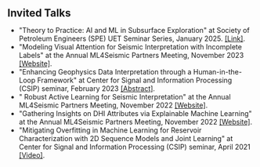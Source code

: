 <h1 id="invited-talks"></h1>

<h2 style="margin: 60px 0px 10px;">Invited Talks</h2>

<ul>
<li>
"Theory to Practice: AI and ML in Subsurface Exploration" at Society of Petroleum Engineers (SPE) UET Seminar Series, January 2025. <a href="https://www.linkedin.com/posts/spe-uet-lsc_speuetlc-aiinsubsurface-mlinsubsurface-activity-7285281024245129216-MJf0/?utm_source=share&utm_medium=member_android">[Link]</a>.
</li>
<li>
 "Modeling Visual Attention for Seismic Interpretation with Incomplete Labels" at the Annual ML4Seismic Partners Meeting, November 2023 <a href="https://slim.gatech.edu/content/ML4Seismic-Partners-Meeting-Fall-2023">[Website]</a>.
</li>
<li>
 "Enhancing Geophysics Data Interpretation through a Human-in-the-Loop Framework" at Center for Signal and Information Processing (CSIP) seminar, February 2023 <a href="https://www.gatech.edu/event/2023/02/10/csip-seminar-enhancing-geophysics-data-interpretation-through-human-loop-framework">[Abstract]</a>.
</li>
<li>
 "	Robust Active Learning for Seismic Interpretation" at the Annual ML4Seismic Partners Meeting, November 2022 <a href="https://slim.gatech.edu/content/ML4Seismic-Partners-Meeting-Fall-2022">[Website]</a>.
</li>
<li>
 "Gathering Insights on DHI Attributes via Explainable Machine Learning" at the Annual ML4Seismic Partners Meeting, November 2022 <a href="https://slim.gatech.edu/content/ML4Seismic-Partners-Meeting-Fall-2022">[Website]</a>.
</li>
<li>
"Mitigating Overfitting in Machine Learning for Reservoir Characterization with 2D Sequence Models and Joint Learning" at Center for Signal and Information Processing (CSIP) seminar, April 2021 <a href="https://youtu.be/aI3QEfTyWms">[Video]</a>.
</li>
</ul>
